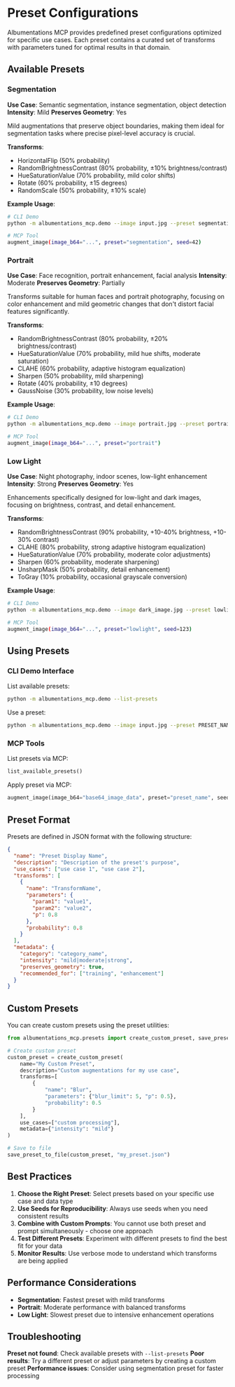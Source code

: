# Preset Configurations

Albumentations MCP provides predefined preset configurations optimized for specific use cases. Each preset contains a curated set of transforms with parameters tuned for optimal results in that domain.

## Available Presets

### Segmentation

**Use Case**: Semantic segmentation, instance segmentation, object detection
**Intensity**: Mild
**Preserves Geometry**: Yes

Mild augmentations that preserve object boundaries, making them ideal for segmentation tasks where precise pixel-level accuracy is crucial.

**Transforms**:

- HorizontalFlip (50% probability)
- RandomBrightnessContrast (80% probability, ±10% brightness/contrast)
- HueSaturationValue (70% probability, mild color shifts)
- Rotate (60% probability, ±15 degrees)
- RandomScale (50% probability, ±10% scale)

**Example Usage**:

```bash
# CLI Demo
python -m albumentations_mcp.demo --image input.jpg --preset segmentation --seed 42

# MCP Tool
augment_image(image_b64="...", preset="segmentation", seed=42)
```

### Portrait

**Use Case**: Face recognition, portrait enhancement, facial analysis
**Intensity**: Moderate
**Preserves Geometry**: Partially

Transforms suitable for human faces and portrait photography, focusing on color enhancement and mild geometric changes that don't distort facial features significantly.

**Transforms**:

- RandomBrightnessContrast (80% probability, ±20% brightness/contrast)
- HueSaturationValue (70% probability, mild hue shifts, moderate saturation)
- CLAHE (60% probability, adaptive histogram equalization)
- Sharpen (50% probability, mild sharpening)
- Rotate (40% probability, ±10 degrees)
- GaussNoise (30% probability, low noise levels)

**Example Usage**:

```bash
# CLI Demo
python -m albumentations_mcp.demo --image portrait.jpg --preset portrait --verbose

# MCP Tool
augment_image(image_b64="...", preset="portrait")
```

### Low Light

**Use Case**: Night photography, indoor scenes, low-light enhancement
**Intensity**: Strong
**Preserves Geometry**: Yes

Enhancements specifically designed for low-light and dark images, focusing on brightness, contrast, and detail enhancement.

**Transforms**:

- RandomBrightnessContrast (90% probability, +10-40% brightness, +10-30% contrast)
- CLAHE (80% probability, strong adaptive histogram equalization)
- HueSaturationValue (70% probability, moderate color adjustments)
- Sharpen (60% probability, moderate sharpening)
- UnsharpMask (50% probability, detail enhancement)
- ToGray (10% probability, occasional grayscale conversion)

**Example Usage**:

```bash
# CLI Demo
python -m albumentations_mcp.demo --image dark_image.jpg --preset lowlight --seed 123

# MCP Tool
augment_image(image_b64="...", preset="lowlight", seed=123)
```

## Using Presets

### CLI Demo Interface

List available presets:

```bash
python -m albumentations_mcp.demo --list-presets
```

Use a preset:

```bash
python -m albumentations_mcp.demo --image input.jpg --preset PRESET_NAME [--seed SEED] [--verbose]
```

### MCP Tools

List presets via MCP:

```python
list_available_presets()
```

Apply preset via MCP:

```python
augment_image(image_b64="base64_image_data", preset="preset_name", seed=42)
```

## Preset Format

Presets are defined in JSON format with the following structure:

```json
{
  "name": "Preset Display Name",
  "description": "Description of the preset's purpose",
  "use_cases": ["use case 1", "use case 2"],
  "transforms": [
    {
      "name": "TransformName",
      "parameters": {
        "param1": "value1",
        "param2": "value2",
        "p": 0.8
      },
      "probability": 0.8
    }
  ],
  "metadata": {
    "category": "category_name",
    "intensity": "mild|moderate|strong",
    "preserves_geometry": true,
    "recommended_for": ["training", "enhancement"]
  }
}
```

## Custom Presets

You can create custom presets using the preset utilities:

```python
from albumentations_mcp.presets import create_custom_preset, save_preset_to_file

# Create custom preset
custom_preset = create_custom_preset(
    name="My Custom Preset",
    description="Custom augmentations for my use case",
    transforms=[
        {
            "name": "Blur",
            "parameters": {"blur_limit": 5, "p": 0.5},
            "probability": 0.5
        }
    ],
    use_cases=["custom processing"],
    metadata={"intensity": "mild"}
)

# Save to file
save_preset_to_file(custom_preset, "my_preset.json")
```

## Best Practices

1. **Choose the Right Preset**: Select presets based on your specific use case and data type
2. **Use Seeds for Reproducibility**: Always use seeds when you need consistent results
3. **Combine with Custom Prompts**: You cannot use both preset and prompt simultaneously - choose one approach
4. **Test Different Presets**: Experiment with different presets to find the best fit for your data
5. **Monitor Results**: Use verbose mode to understand which transforms are being applied

## Performance Considerations

- **Segmentation**: Fastest preset with mild transforms
- **Portrait**: Moderate performance with balanced transforms
- **Low Light**: Slowest preset due to intensive enhancement operations

## Troubleshooting

**Preset not found**: Check available presets with `--list-presets`
**Poor results**: Try a different preset or adjust parameters by creating a custom preset
**Performance issues**: Consider using segmentation preset for faster processing
